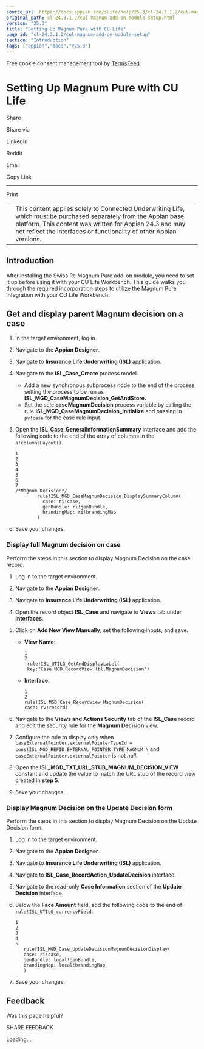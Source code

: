 ```yaml
---
source_url: https://docs.appian.com/suite/help/25.3/cl-24.3.1.2/cul-magnum-add-on-module-setup.html
original_path: cl-24.3.1.2/cul-magnum-add-on-module-setup.html
version: "25.3"
title: "Setting Up Magnum Pure with CU Life"
page_id: "cl-24.3.1.2/cul-magnum-add-on-module-setup"
section: "Introduction"
tags: ["appian","docs","v25.3"]
---
```



Free cookie consent management tool by [TermsFeed](https://www.termsfeed.com/)

# Setting Up Magnum Pure with CU Life

Share

Share via

LinkedIn

Reddit

Email

Copy Link

* * *

Print

<table><tbody><tr><td><i class="fa fa-check-square-o" aria-hidden="true"></i></td><td>This content applies solely to Connected Underwriting Life, which must be purchased separately from the Appian base platform. This content was written for Appian 24.3 and may not reflect the interfaces or functionality of other Appian versions.</td></tr></tbody></table>

## Introduction

After installing the Swiss Re Magnum Pure add-on module, you need to set it up before using it with your CU Life Workbench. This guide walks you through the required incorporation steps to utilize the Magnum Pure integration with your CU Life Workbench.

## Get and display parent Magnum decision on a case

1.  In the target environment, log in.
2.  Navigate to the **Appian Designer**.
3.  Navigate to **Insurance Life Underwriting (ISL)** application.
4.  Navigate to the **ISL\_Case\_Create** process model.
    -   Add a new synchronous subprocess node to the end of the process, setting the process to be run as **ISL\_MGD\_CaseMagnumDecision\_GetAndStore.**
    -   Set the sole **caseMagnumDecision** process variable by calling the rule **ISL\_MGD\_CaseMagnumDecision\_Initialize** and passing in `pv!case` for the case rule input.
5.  Open the **ISL\_Case\_GeneralInformationSummary** interface and add the following code to the end of the array of columns in the `a!columnsLayout()`.

    ```
    1
    2
    3
    4
    5
    6
    7
    /*Magnum Decision*/
            rule!ISL_MGD_CaseMagnumDecision_DisplaySummaryColumn(
              case: ri!case,
              genBundle: ri!genBundle,
              brandingMap: ri!brandingMap
            )

    ```

6.  Save your changes.

### Display full Magnum decision on case

Perform the steps in this section to display Magnum Decision on the case record.

1.  Log in to the target environment.
2.  Navigate to the **Appian Designer**.
3.  Navigate to **Insurance Life Underwriting (ISL)** application.
4.  Open the record object **ISL\_Case** and navigate to **Views** tab under **Interfaces**.
5.  Click on **Add New View Manually**, set the following inputs, and save.
    -   **View Name**:

        ```
        1
        2
         rule!ISL_UTILG_GetAndDisplayLabel(
         key:"Case.MGD.RecordView.lbl.MagnumDecision")
        ```

    -   **Interface**:

        ```
        1
        2
        rule!ISL_MGD_Case_RecordView_MagnumDecision(
        case: rv!record)
        ```

6.  Navigate to the **Views and Actions Security** tab of the **ISL\_Case** record and edit the security rule for the **Magnum Decision** view.
7.  Configure the rule to display only when `caseExternalPointer.externalPointerTypeId = cons!ISL_MGD_REFID_EXTERNAL_POINTER_TYPE_MAGNUM \` and `caseExternalPointer.externalPointer` is not _null_.
8.  Open the **ISL\_MGD\_TXT\_URL\_STUB\_MAGNUM\_DECISION\_VIEW** constant and update the value to match the URL stub of the record view created in **step 5**.
9.  Save your changes.

### Display Magnum Decision on the Update Decision form

Perform the steps in this section to display Magnum Decision on the Update Decision form.

1.  Log in to the target environment.
2.  Navigate to the **Appian Designer**.
3.  Navigate to **Insurance Life Underwriting (ISL)** application.
4.  Navigate to **ISL\_Case\_RecordAction\_UpdateDecision** interface.
5.  Navigate to the read-only **Case Information** section of the **Update Decision** interface.
6.  Below the **Face Amount** field, add the following code to the end of `rule!ISL_UTILG_currencyField`:

    ```
    1
    2
    3
    4
    5
       rule!ISL_MGD_Case_UpdateDecisionMagnumDecisionDisplay(
       case: ri!case,
       genBundle: local!genBundle,
       brandingMap: local!brandingMap
       )
    ```

7.  Save your changes.

## Feedback

Was this page helpful?

SHARE FEEDBACK

Loading...